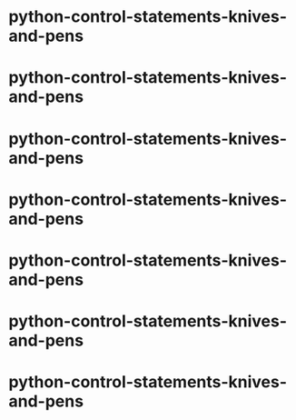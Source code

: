 # python-control-statements-knives-and-pens
# python-control-statements-knives-and-pens
# python-control-statements-knives-and-pens
# python-control-statements-knives-and-pens
# python-control-statements-knives-and-pens
# python-control-statements-knives-and-pens
# python-control-statements-knives-and-pens
